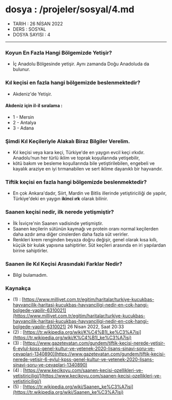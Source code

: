 # dosya : /projeler/sosyal/4.md
- TARIH : 26 NİSAN 2022
- DERS : SOSYAL
- DOSYA SAYISI : 4
-------------------------
### Koyun En Fazla Hangi Bölgemizde Yetişir?
- İç Anadolu Bölgesinde yetişir. Aynı zamanda Doğu Anadoluda da bulunur.
### Kıl keçisi en fazla hangi bölgemizde beslenmektedir?
- Akdeniz'de Yetişir.
#### Akdeniz için il-il sıralama :
- 1 - Mersin
- 2 - Antalya
- 3 - Adana
### Şimdi Kıl Keçileriyle Alakalı Biraz Bilgiler Verelim.
- Kıl keçisi veya kara keçi, Türkiye'de en yaygın evcil keçi ırkıdır. Anadolu’nun her türlü iklim ve toprak koşullarında yetişebilir, 
- kötü bakım ve besleme koşullarında bile yetiştirilebilen, engebeli ve kayalık araziye en iyi tırmanabilen ve sert iklime dayanıklı bir hayvandır.
### Tiftik keçisi en fazla hangi bölgemizde beslenmektedir?
- En çok Ankara'dadır, Siirt, Mardin ve Bitlis illerinde yetiştiriciliği de yapılır, Türkiye'deki en yaygın **ikinci ırk** olarak bilinir.
### Saanen keçisi nedir, ilk nerede yetişmiştir?
- İlk İsviçre'nin Saanen vadisinde yetişmiştir.
- Saanen keçilerin sütünün kaymağı ve protein oranı normal keçilerden daha azdır ama diğer cinslerden daha fazla süt verirler.
- Renkleri krem renginden beyaza doğru değişir, genel olarak kısa kıllı, küçük bir kulak yapısına sahiptirler. Süt keçileri arasında en iri yapılardan birine sahiptirler.
### Saanen ile Kıl Keçisi Arasındaki Farklar Nedir?
- Bilgi bulamadım.
### Kaynakça
- (1) : [https://www.milliyet.com.tr/egitim/haritalar/turkiye-kucukbas-hayvancilik-haritasi-kucukbas-hayvanciligi-nedir-en-cok-hangi-bolgede-yapilir-6310021](https://www.milliyet.com.tr/egitim/haritalar/turkiye-kucukbas-hayvancilik-haritasi-kucukbas-hayvanciligi-nedir-en-cok-hangi-bolgede-yapilir-6310021) 26 Nisan 2022, Saat 20:33
- (2) : [https://tr.wikipedia.org/wiki/K%C4%B1l_ke%C3%A7isi](https://tr.wikipedia.org/wiki/K%C4%B1l_ke%C3%A7isi)
- (3) : [https://www.gazetevatan.com/gundem/tiftik-kecisi-nerede-yetisir-6-eylul-kpss-genel-kultur-ve-yetenek-2020-lisans-sinavi-soru-ve-cevaplari-1340890](https://www.gazetevatan.com/gundem/tiftik-kecisi-nerede-yetisir-6-eylul-kpss-genel-kultur-ve-yetenek-2020-lisans-sinavi-soru-ve-cevaplari-1340890)
- (4) : [https://www.kecikoyu.com/saanen-kecisi-ozellikleri-ve-yetistiriciligi/](https://www.kecikoyu.com/saanen-kecisi-ozellikleri-ve-yetistiriciligi/)
- (5) : [https://tr.wikipedia.org/wiki/Saanen_ke%C3%A7isi](https://tr.wikipedia.org/wiki/Saanen_ke%C3%A7isi)

